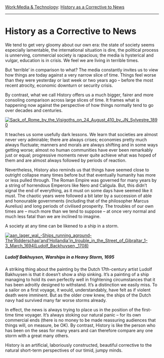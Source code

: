 [Work:](https://www.theschooloflife.com/thebookoflife/category/work/)[Media & Technology](https://www.theschooloflife.com/thebookoflife/category/work/media-and-technology/): [History as a Corrective to News](https://www.theschooloflife.com/thebookoflife/history-as-a-corrective-to-news/)

* * *

# History as a Corrective to News

We tend to get very gloomy about our own era: the state of society seems especially lamentable, the international situation is dire, the political process is unnerving, commercial society is rapacious; the media is hysterical and vulgar, education is in crisis. We feel we are living in terrible times.

But ‘terrible’ in comparison to what? The media constantly invites us to view how things are today against a very narrow slice of time. Things feel worse than they were yesterday or last week or two years ago – before the most recent atrocity, economic downturn or security crisis.

By contrast, what we call History offers us a much bigger, fairer and more consoling comparison across large slices of time. It frames what is happening now against the perspective of how things normally tend to go over decades and centuries.

[![Sack_of_Rome_by_the_Visigoths_on_24_August_410_by_JN_Sylvestre_1890](https://www.theschooloflife.com/thebookoflife/wp-content/uploads/2017/04/Sack_of_Rome_by_the_Visigoths_on_24_August_410_by_JN_Sylvestre_1890.jpg)](http://www.thebookoflife.org/wp-content/uploads/2017/04/Sack_of_Rome_by_the_Visigoths_on_24_August_410_by_JN_Sylvestre_1890.jpg)

It teaches us some usefully dark lessons. We learn that societies are almost never very admirable; there are always crises; economies pretty much always fluctuate; manners and morals are always shifting and in some ways getting worse; almost no human communities have ever been remarkably just or equal; progressive moments never quite achieve what was hoped of them and are almost always followed by periods of reaction.

Nevertheless, History also reminds us that things have seemed close to outright collapse many times before but that eventually humanity has more or less pulled through. The Roman Empire was governed for many years by a string of horrendous Emperors like Nero and Caligula. But, this didn’t signal the end of everything, as it must on some days have seemed like it must. The chaotic years were followed a bit later by a succession of able and honourable governments (including that of the philosopher Marcus Aurelius) and long periods of civilised prosperity. The troubles of our own times are – much more than we tend to suppose – at once very normal and much less fatal than we are inclined to imagine.

A society at any time can be likened to a ship in a storm.

[![aan_lager_wal_-_Ships_running_aground_-_The_'Ridderschap'_and_'Hollandia'_in_trouble_in_the_Street_of_Gibraltar_1-3_March_1694_(Ludolf_Backhuysen,_1708)](https://www.theschooloflife.com/thebookoflife/wp-content/uploads/2017/04/aan_lager_wal_-_Ships_running_aground_-_The_Ridderschap_and_Hollandia_in_trouble_in_the_Street_of_Gibraltar_1-3_March_1694_Ludolf_Backhuysen_1708.jpg)](http://www.thebookoflife.org/wp-content/uploads/2017/04/aan_lager_wal_-_Ships_running_aground_-_The_Ridderschap_and_Hollandia_in_trouble_in_the_Street_of_Gibraltar_1-3_March_1694_Ludolf_Backhuysen_1708.jpg)

##### Ludolf Bakhuysen,&nbsp;_Warships in a Heavy Storm_, 1695

A striking thing about the painting by the Dutch 17th-century artist Ludolf Bakhuysen is that it doesn’t show a ship sinking. It’s a painting of a ship managing to hold its own perfectly well in frightening circumstances that it has been adroitly designed to withstand. It’s a distinction we easily miss. To a sailor on a first voyage, it would, understandably, have felt as if violent death were imminent. But as the older crew knew, the ships of the Dutch navy had survived many far worse storms already.

In effect, the news is always trying to place us in the position of the first-time time voyager. It’s always stoking our natural panic – for its own commercial ends (there is no money to be made reassuring audiences that things will, on measure, be OK). By contrast, History is like the person who has been on the seas for many years and can therefore compare any one storm with a great many others.

History is an artificial, laboriously constructed, beautiful corrective to the natural short-term perspectives of our timid, jumpy minds.
